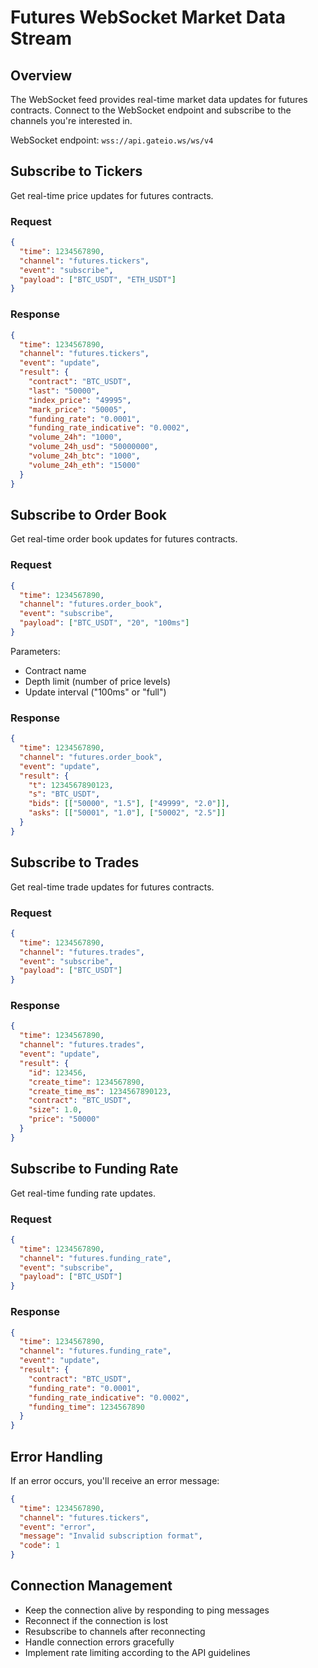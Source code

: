 # Futures WebSocket Market Data Stream

## Overview

The WebSocket feed provides real-time market data updates for futures contracts. Connect to the WebSocket endpoint and subscribe to the channels you're interested in.

WebSocket endpoint: `wss://api.gateio.ws/ws/v4`

## Subscribe to Tickers

Get real-time price updates for futures contracts.

### Request

```json
{
  "time": 1234567890,
  "channel": "futures.tickers",
  "event": "subscribe",
  "payload": ["BTC_USDT", "ETH_USDT"]
}
```

### Response

```json
{
  "time": 1234567890,
  "channel": "futures.tickers",
  "event": "update",
  "result": {
    "contract": "BTC_USDT",
    "last": "50000",
    "index_price": "49995",
    "mark_price": "50005",
    "funding_rate": "0.0001",
    "funding_rate_indicative": "0.0002",
    "volume_24h": "1000",
    "volume_24h_usd": "50000000",
    "volume_24h_btc": "1000",
    "volume_24h_eth": "15000"
  }
}
```

## Subscribe to Order Book

Get real-time order book updates for futures contracts.

### Request

```json
{
  "time": 1234567890,
  "channel": "futures.order_book",
  "event": "subscribe",
  "payload": ["BTC_USDT", "20", "100ms"]
}
```

Parameters:
- Contract name
- Depth limit (number of price levels)
- Update interval ("100ms" or "full")

### Response

```json
{
  "time": 1234567890,
  "channel": "futures.order_book",
  "event": "update",
  "result": {
    "t": 1234567890123,
    "s": "BTC_USDT",
    "bids": [["50000", "1.5"], ["49999", "2.0"]],
    "asks": [["50001", "1.0"], ["50002", "2.5"]]
  }
}
```

## Subscribe to Trades

Get real-time trade updates for futures contracts.

### Request

```json
{
  "time": 1234567890,
  "channel": "futures.trades",
  "event": "subscribe",
  "payload": ["BTC_USDT"]
}
```

### Response

```json
{
  "time": 1234567890,
  "channel": "futures.trades",
  "event": "update",
  "result": {
    "id": 123456,
    "create_time": 1234567890,
    "create_time_ms": 1234567890123,
    "contract": "BTC_USDT",
    "size": 1.0,
    "price": "50000"
  }
}
```

## Subscribe to Funding Rate

Get real-time funding rate updates.

### Request

```json
{
  "time": 1234567890,
  "channel": "futures.funding_rate",
  "event": "subscribe",
  "payload": ["BTC_USDT"]
}
```

### Response

```json
{
  "time": 1234567890,
  "channel": "futures.funding_rate",
  "event": "update",
  "result": {
    "contract": "BTC_USDT",
    "funding_rate": "0.0001",
    "funding_rate_indicative": "0.0002",
    "funding_time": 1234567890
  }
}
```

## Error Handling

If an error occurs, you'll receive an error message:

```json
{
  "time": 1234567890,
  "channel": "futures.tickers",
  "event": "error",
  "message": "Invalid subscription format",
  "code": 1
}
```

## Connection Management

- Keep the connection alive by responding to ping messages
- Reconnect if the connection is lost
- Resubscribe to channels after reconnecting
- Handle connection errors gracefully
- Implement rate limiting according to the API guidelines
